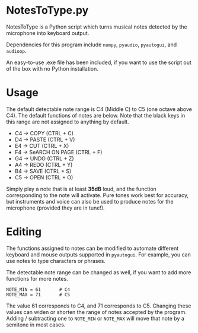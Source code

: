 # NotesToType.py

NotesToType is a Python script which turns musical notes detected by the microphone into keyboard output. 

Dependencies for this program include `numpy`, `pyaudio`, `pyautogui`, and `audioop`.

An easy-to-use .exe file has been included, if you want to use the script out of the box with no Python installation.

# Usage

The default detectable note range is C4 (Middle C) to C5 (one octave above C4). The default functions of notes are below. Note that the black keys in this range are not assigned to anything by default.

* C4 -> COPY (CTRL + C)
* D4 -> PASTE (CTRL + V)
* E4 -> CUT (CTRL + X)
* F4 -> SeARCH ON PAGE (CTRL + F)
* G4 -> UNDO (CTRL + Z)
* A4 -> REDO (CTRL + Y)
* B4 -> SAVE (CTRL + S)
* C5 -> OPEN (CTRL + O)

Simply play a note that is at least **35dB** loud, and the function corresponding to the note will activate. Pure tones work best for accuracy, but instruments and voice can also be used to produce notes for the microphone (provided they are in tune!).

# Editing

The functions assigned to notes can be modified to automate different keyboard and mouse outputs supported in `pyautogui`. For example, you can use notes to type characters or phrases.


The detectable note range can be changed as well, if you want to add more functions for more notes.


```
NOTE_MIN = 61       # C4
NOTE_MAX = 71       # C5
```

The value 61 corresponds to C4, and 71 corresponds to C5. Changing these values can widen or shorten the range of notes accepted by the program. Adding / subtracting one to `NOTE_MIN` or `NOTE_MAX` will move that note by a semitone in most cases. 
